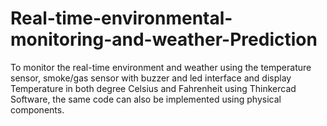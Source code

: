 # Real-time-environmental-monitoring-and-weather-Prediction
To monitor the real-time environment and weather using the temperature sensor, smoke/gas sensor with buzzer and led interface and display Temperature in both degree Celsius and Fahrenheit using Thinkercad Software, the same code can also be implemented using physical components.
